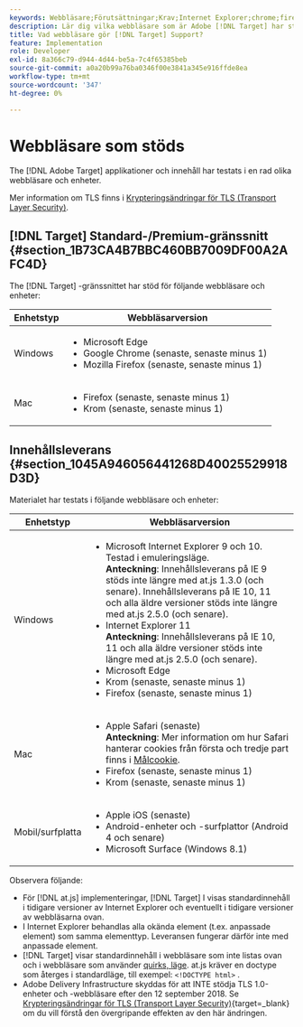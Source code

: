 ```yaml
---
keywords: Webbläsare;Förutsättningar;Krav;Internet Explorer;chrome;firefox;safari;android;surface
description: Lär dig vilka webbläsare som är Adobe [!DNL Target] har stöd för sitt gränssnitt och för innehållsleverans.
title: Vad webbläsare gör [!DNL Target] Support?
feature: Implementation
role: Developer
exl-id: 8a366c79-d944-4d44-be5a-7c4f65385beb
source-git-commit: a0a20b99a76ba0346f00e3841a345e916ffde8ea
workflow-type: tm+mt
source-wordcount: '347'
ht-degree: 0%

---
```


# Webbläsare som stöds

The [!DNL Adobe Target] applikationer och innehåll har testats i en rad olika webbläsare och enheter.

Mer information om TLS finns i [Krypteringsändringar för TLS (Transport Layer Security)](https://developer.adobe.com/target/before-implement/tls-transport-layer-security-encryption/).

## [!DNL Target] Standard-/Premium-gränssnitt {#section_1B73CA4B7BBC460BB7009DF00A2AFC4D}

The [!DNL Target] -gränssnittet har stöd för följande webbläsare och enheter:

| Enhetstyp | Webbläsarversion |
|--- |--- |
| Windows | <ul><li>Microsoft Edge</li><li>Google Chrome (senaste, senaste minus 1)</li><li>Mozilla Firefox (senaste, senaste minus 1)</li></ul> |
| Mac | <ul><li>Firefox (senaste, senaste minus 1)</li><li>Krom (senaste, senaste minus 1)</li></ul> |

## Innehållsleverans {#section_1045A946056441268D40025529918D3D}

Materialet har testats i följande webbläsare och enheter:

| Enhetstyp | Webbläsarversion |
|--- |--- |
| Windows | <ul><li>Microsoft Internet Explorer 9 och 10. Testad i emuleringsläge.<br>**Anteckning**: Innehållsleverans på IE 9 stöds inte längre med at.js 1.3.0 (och senare). Innehållsleverans på IE 10, 11 och alla äldre versioner stöds inte längre med at.js 2.5.0 (och senare).</li><li>Internet Explorer 11 <br>**Anteckning**: Innehållsleverans på IE 10, 11 och alla äldre versioner stöds inte längre med at.js 2.5.0 (och senare).</li><li>Microsoft Edge</li><li>Krom (senaste, senaste minus 1)</li><li>Firefox (senaste, senaste minus 1)</li></ul> |
| Mac | <ul><li>Apple Safari (senaste)<br>**Anteckning**: Mer information om hur Safari hanterar cookies från första och tredje part finns i [Målcookie](https://developer.adobe.com/target/before-implement/privacy/cookie-behavior/).</li><li>Firefox (senaste, senaste minus 1)</li><li>Krom (senaste, senaste minus 1)</li></ul> |
| Mobil/surfplatta | <ul><li>Apple iOS (senaste)</li><li>Android-enheter och -surfplattor (Android 4 och senare)</li><li>Microsoft Surface (Windows 8.1)</li></ul> |

Observera följande:

* För [!DNL at.js] implementeringar, [!DNL Target] I visas standardinnehåll i tidigare versioner av Internet Explorer och eventuellt i tidigare versioner av webbläsarna ovan.
* I Internet Explorer behandlas alla okända element (t.ex. anpassade element) som samma elementtyp. Leveransen fungerar därför inte med anpassade element.
* [!DNL Target] visar standardinnehåll i webbläsare som inte listas ovan och i webbläsare som använder [quirks, läge](https://en.wikipedia.org/wiki/Quirks_mode). at.js kräver en doctype som återges i standardläge, till exempel: `<!DOCTYPE html>` .
* Adobe Delivery Infrastructure skyddas för att INTE stödja TLS 1.0-enheter och -webbläsare efter den 12 september 2018. Se [Krypteringsändringar för TLS (Transport Layer Security)](https://developer.adobe.com/target/before-implement/tls-transport-layer-security-encryption/){target=_blank} om du vill förstå den övergripande effekten av den här ändringen.

